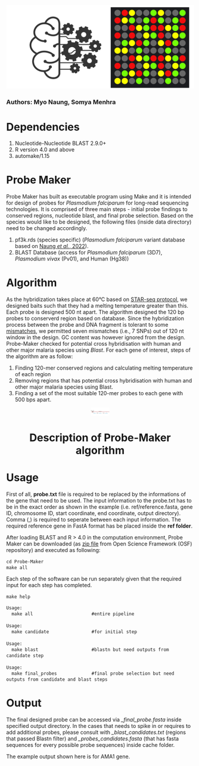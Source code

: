 ![Header](./images/Probe_Maker.png)

### Authors: Myo Naung, Somya Menhra

# Dependencies 

1. Nucleotide-Nucleotide BLAST 2.9.0+
2. R version 4.0 and above
3. automake/1.15 


# Probe Maker 

Probe Maker has built as executable program using Make and it is intended for design of probes for *Plasmodium falciparum* for long-read sequencing technologies. It is comprised of three main steps - initial probe findings to conserved regions, nucleotide blast, and final probe selection.  Based on the species would like to be designed, the following files (inside data directory) need to be changed accordingly.

1. pf3k.rds (species specific) (*Plasmodium falciparum* variant database based on [Naung *et al.*, 2022](https://github.com/myonaung/Naung-et-al-2021)).
2. BLAST Database (access for *Plasmodium falciparum* (3D7),   *Plasmodium vivax* (Pv01), and Human (Hg38))

# Algorithm

As the hybridization takes place at 60°C based on [STAR-seq protocol](https://www.protocols.io/private/ACE2C16BC17D11EC94CE0A58A9FEAC02), we designed baits such that they had a melting temperature greater than this. Each probe is designed 500 nt apart. The algorithm designed the 120 bp probes to conserverd region based on database. Since the hybridization process between the probe and DNA fragment is tolerant to some [mismatches](https://f1000research.com/articles/4-1062), we permitted seven mismatches (i.e., 7 SNPs) out of 120 nt window in the design. GC content was however ignored from the design. Probe-Maker checked for potential cross hybridisation with human and other major malaria species using *Blast*. For each gene of interest, steps of the algorithm are as follow:

1. Finding 120-mer conserved regions and calculating melting temperature of each region
2. Removing regions that has potential cross hybridisation with human and other major malaria species using Blast. 
3. Finding a set of the most suitable 120-mer probes to each gene with 500 bps apart.

<p align="center">
  <img src="./images/hybridisation.png" width=10% height=40% >
</p>

<h1 align="center">Description of Probe-Maker algorithm</h1>

# Usage

First of all, **probe.txt** file is required to be replaced by the informations of the gene that need to be used. The input information to the probe.txt  has to be in the exact order as shown in the example (i.e. ref/reference.fasta, gene ID, chromosome ID, start coordinate, end  coordinate, output directory). Comma (,) is required to seperate between each input information. The required reference gene in FastA format has be placed inside the **ref folder**.

After loading BLAST and R > 4.0 in the computation environment, Probe Maker can be downloaded (as [zip file](https://osf.io/3ex5w/) from Open Science Framework (OSF) repository) and executed as following:

```
cd Probe-Maker
make all
```

Each step of the software can be run separately given that the required input for each step has completed.

```
make help
```

```
Usage:
  make all                      #entire pipeline

Usage:
  make candidate                #for initial step

Usage:
  make blast                    #blastn but need outputs from candidate step

Usage:
  make final_probes             #final probe selection but need outputs from candidate and blast steps
```

# Output
The final designed probe can be accessed via *_final_probe.fasta* inside specified output directory.  In the cases that needs to spike in or requires to add additional probes, please consult with *_blast_candidates.txt* (regions that passed Blastn filter) and *_probes_candidates.fasta* (that has fasta sequences for every possible probe sequences) inside cache folder. 

The example output shown here is for AMA1 gene.

